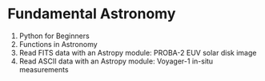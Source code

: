 Fundamental Astronomy
=====================

1. Python for Beginners
2. Functions in Astronomy
3. Read FITS data with an Astropy module: PROBA-2 EUV solar disk image
4. Read ASCII data with an Astropy module: Voyager-1 in-situ measurements
